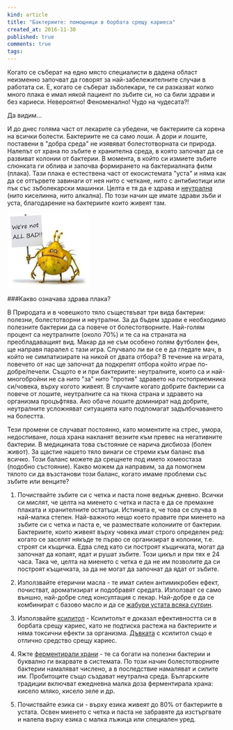 ```yaml
---
kind: article
title: "Бактериите: помощници в борбата срещу кариеса"
created_at: 2016-11-30
published: true
comments: true
tags:
--- 
```

Когато се съберат на едно място специалисти в дадена област неизменно започват да говорят за най-забележителните случаи в работата си.
Е, когато се съберат зъболекари, те си разказват колко много плака е имал някой пациент по зъбите си, но са били здрави и без кариеси. Невероятно! Феноменално! Чудо на чудесата?!<br />

Да видим...<br />

И до днес голяма част от лекарите са убедени, че бактериите са корена на всички болести. Бактериите не са само лоши. А дори и лошите, поставени в "добра среда" не изявяват болестотворната си природа. Налепът от храна по зъбите е хранителна среда, в която започват да се развиват колонии от бактерии. В момента, в който си измиете зъбите слюнката ги облива и започва формирането на бактериалната филм (плака). Тази плака е естествена част от екосистемата "уста" и няма как да се оттървете завинаги от нея нито с четкане, нито с антибиотици или пък със зъболекарски машинки. Целта е тя да е здрава и [неутрална](http://www.bezkaries.com/blog/2016-04-07-%D0%BA%D0%B0%D1%80%D0%B8%D0%B5%D1%81-%D0%B8-%D1%81%D0%BB%D1%8E%D0%BD%D0%BA%D0%B0/) (нито киселинна, нито алкална). По този начин ще имате здрави зъби и уста, благодарение на бактериите които живеят там.

![Bacterial plaque](/images/posts/bacteria.jpg)

###Какво означава здрава плака?

<!-- more -->

В Природата и в човешкото тяло съществъват три вида бактерии: полезни, болестотворни и неутрални. За да бъдем здрави е необходимо полезните бактерии да са повече от болестотворните. Най-голям процент са неутралните (около 70%) и те са на страната на преобладаващият вид. 
Макар да не съм особено голям футболен фен, ще направя паралел с тази игра. Случвало ли ви се е да гледате мач, в който не симпатизирате на никой от двата отбора? В течение на играта, повечето от нас ще започнат да подкрепят отбора който играе по-добре/печели. Същото е и при бактериите: неутралните, които са и най-многобройни не са нито "за" нито "против" здравето на гостоприемника си/човека, върху когото живеят. В случаите когато добрите бактерии са повече от лошите, неутралните са на тяхна страна и здравето на организма процъфтява. Ако обаче лошите доминират над добрите, неутралните усложняват ситуацията като подпомагат задълбочаването на болестта. <br />

Тези промени се случават постоянно, като моментите на стрес, умора, недоспиване, лоша храна накланят везните към превес на негативните бактерии. В медицината това състояние се нарича дисбиоза (болен живот). За щастие нашето тяло винаги се стреми към баланс във всичко. Този баланс можете да срещнете под името хомеостаза (подобно състояние). Какво можем да направим, за да помогнем тялото си да възстанови този баланс, когато имаме проблеми със зъбите или венците?<br />

1. Почиствайте зъбите си с четка и паста поне веднъж дневно. Всички си мислят, че целта на миенето с четка и паста е да се премахне плаката и хранителните остатъци. Истината е, че това се случва в най-малка степен. Най-важното нещо което правите при миенето на зъбите си с четка и паста е, че размествате колониите от бактерии. Бактериите, които живеят върху човека имат строго определен ред: когато се заселят някъде те първо се организират в колонии, т.е. строят си къщичка. Едва след като си построят къщичката, могат да започнат да копаят, ядат и рушат зъбите. Този цикъл и при тях е 24 часа. Така че, целта на миенето с четка е да не им позволите да си построят къщичката, за да не могат да започнат да ядат от зъбите. 

2. Използвайте етерични масла - те имат силен антимикробен ефект, почистват, ароматизират и подобравят средата. Използват се само външно, най-добре след консултация с лекар. Най-добре е да се комбинират с базово масло и да се [жабури устата всяка сутрин](http://www.bezkaries.com/blog/2016-08-03-%D0%B6%D0%B0%D0%B1%D1%83%D1%80%D0%B5%D0%BD%D0%B5-%D1%81-%D0%BC%D0%B0%D1%81%D0%BB%D0%BE/).

3. Използвайте [ксилитол](http://www.bezkaries.com/blog/2016-03-02-%D1%84%D0%BB%D1%83%D0%BE%D1%80-%D0%BA%D1%81%D0%B8%D0%BB%D0%B8%D1%82%D0%BE%D0%BB/) - Ксилитолът е доказал ефективността си в борбата срещу кариес, като не подтиска растежа на бактериите и няма токсични ефекти за организма. [Дъвката](http://www.bezkaries.com/blog/2015-12-08-%D0%B4%D1%8A%D0%B2%D0%BA%D0%B0/) с ксилитол също е отлично средство срещу кариес.

4. Яжте [ферментирали храни](http://www.bezkaries.com/blog/2014-02-19-%D0%BA%D0%BE%D0%B8-%D1%81%D0%B0-%D0%BD%D0%B0%D0%B9-%D0%B4%D0%BE%D0%B1%D1%80%D0%B8%D1%82%D0%B5-%D1%87%D0%B5%D1%82%D0%BA%D0%B0-%D0%B8-%D0%BF%D0%B0%D1%81%D1%82%D0%B0-%D0%B7%D0%B0-%D0%B7%D1%8A%D0%B1%D0%B8/) - те са богати на полезни бактерии и буквално ги вкарвате в системата. По този начин болестотворните бактерии намаляват числено, а в последствие намаляват и силите им. Пробитоците също създават неутрална среда. Българските традиции включват ежедневна малка доза ферментирала храна: кисело мляко, кисело зеле и др.

5. Почиствайте езика си - върху езика живеят до 80% от бактериите в устата. Освен миенето с четка и паста не забравяте да изстъргвате и налепа върху езика с малка лъжица или специален уред.



